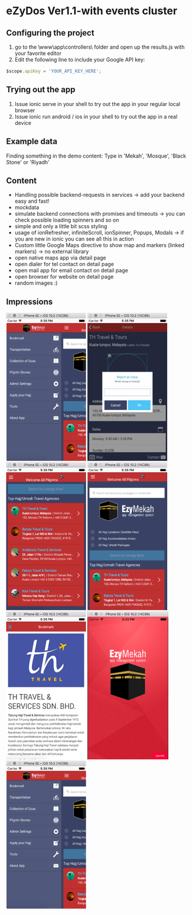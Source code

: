 # eZyDos Ver1.1-with events cluster

## Configuring the project

1. go to the \www\app\controllers\ folder and open up the results.js with your favorite editor
2. Edit the following line to include your Google API key:

```javascript
$scope.apiKey = 'YOUR_API_KEY_HERE';
```

## Trying out the app

1. Issue ionic serve in your shell to try out the app in your regular local browser
2. Issue ionic run android / ios in your shell to try out the app in a real device

## Example data

Finding something in the demo content:
Type in 'Mekah', 'Mosque', 'Black Stone' or 'Riyadh'

## Content

- Handling possible backend-requests in services -> add your backend easy and fast!
- mockdata
- simulate backend connections with promises and timeouts -> you can check possible loading spinners and so on
- simple and only a little bit scss styling
- usage of ionRefresher, infiniteScroll, ionSpinner, Popups, Modals -> if you are new in ionic you can see all this in action
- Custom little Google Maps directive to show map and markers (linked markers) -> no external library
- open native maps app via detail page
- open dialer for tel contact on detail page
- open mail app for email contact on detail page
- open browser for website on detail page
- random images :)

## Impressions

<img src="https://github.com/7AppsIonic/ezyDos1.1/blob/master/www/img/1.png" height="400">
<img src="https://github.com/7AppsIonic/ezyDos1.1/blob/master/www/img/2.png" height="400">
<img src="https://github.com/7AppsIonic/ezyDos1.1/blob/master/www/img/3.png" height="400">
<img src="https://github.com/7AppsIonic/ezyDos1.1/blob/master/www/img/4.png" height="400">
<img src="https://github.com/7AppsIonic/ezyDos1.1/blob/master/www/img/5.png" height="400">
<img src="https://github.com/7AppsIonic/ezyDos1.1/blob/master/www/img/6.png" height="400">
<img src="https://github.com/7AppsIonic/ezyDos1.1/blob/master/www/img/1.png" height="400">





